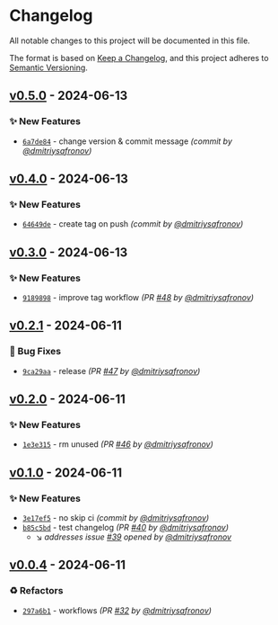 # Changelog
All notable changes to this project will be documented in this file.

The format is based on [Keep a Changelog](https://keepachangelog.com/en/1.0.0/),
and this project adheres to [Semantic Versioning](https://semver.org/spec/v2.0.0.html).

## [v0.5.0] - 2024-06-13
### :sparkles: New Features
- [`6a7de84`](https://github.com/dmitriysafronov/debian-changelog-test/commit/6a7de842ef48b978204910a67cefdaf989dae35b) - change version & commit message *(commit by [@dmitriysafronov](https://github.com/dmitriysafronov))*


## [v0.4.0] - 2024-06-13
### :sparkles: New Features
- [`64649de`](https://github.com/dmitriysafronov/debian-changelog-test/commit/64649dec1f4f18955c92a6619eeb1221a25cd0e8) - create tag on push *(commit by [@dmitriysafronov](https://github.com/dmitriysafronov))*


## [v0.3.0] - 2024-06-13
### :sparkles: New Features
- [`9189898`](https://github.com/dmitriysafronov/debian-changelog-test/commit/918989807346d542614a73021a1b9f12b42dd75c) - improve tag workflow *(PR [#48](https://github.com/dmitriysafronov/debian-changelog-test/pull/48) by [@dmitriysafronov](https://github.com/dmitriysafronov))*


## [v0.2.1] - 2024-06-11
### :bug: Bug Fixes
- [`9ca29aa`](https://github.com/dmitriysafronov/debian-changelog-test/commit/9ca29aabe4e39ad84a73a93218a3252ce96dcad3) - release *(PR [#47](https://github.com/dmitriysafronov/debian-changelog-test/pull/47) by [@dmitriysafronov](https://github.com/dmitriysafronov))*


## [v0.2.0] - 2024-06-11
### :sparkles: New Features
- [`1e3e315`](https://github.com/dmitriysafronov/debian-changelog-test/commit/1e3e315c08ba20eb94b4d07f4747c94d7eb9121c) - rm unused *(PR [#46](https://github.com/dmitriysafronov/debian-changelog-test/pull/46) by [@dmitriysafronov](https://github.com/dmitriysafronov))*


## [v0.1.0] - 2024-06-11
### :sparkles: New Features
- [`3e17ef5`](https://github.com/dmitriysafronov/debian-changelog-test/commit/3e17ef5ebeea79a2d3f15b4a7402a4316d2df236) - no skip ci *(commit by [@dmitriysafronov](https://github.com/dmitriysafronov))*
- [`b85c5bd`](https://github.com/dmitriysafronov/debian-changelog-test/commit/b85c5bd6f658a6276ea510235b378b3caa91be93) - test changelog *(PR [#40](https://github.com/dmitriysafronov/debian-changelog-test/pull/40) by [@dmitriysafronov](https://github.com/dmitriysafronov))*
  - :arrow_lower_right: *addresses issue [#39](https://github.com/dmitriysafronov/debian-changelog-test/issues/39) opened by [@dmitriysafronov](https://github.com/dmitriysafronov)*


## [v0.0.4] - 2024-06-11
### :recycle: Refactors
- [`297a6b1`](https://github.com/dmitriysafronov/debian-changelog-test/commit/297a6b1bf70bab6008161349573e80f77f05d9e1) - workflows *(PR [#32](https://github.com/dmitriysafronov/debian-changelog-test/pull/32) by [@dmitriysafronov](https://github.com/dmitriysafronov))*

[v0.0.4]: https://github.com/dmitriysafronov/debian-changelog-test/compare/0.0.3...v0.0.4
[v0.1.0]: https://github.com/dmitriysafronov/debian-changelog-test/compare/v0.0.4...v0.1.0
[v0.2.0]: https://github.com/dmitriysafronov/debian-changelog-test/compare/v0.1.0...v0.2.0
[v0.2.1]: https://github.com/dmitriysafronov/debian-changelog-test/compare/v0.2.0...v0.2.1
[v0.3.0]: https://github.com/dmitriysafronov/debian-changelog-test/compare/v0.2.1...v0.3.0
[v0.4.0]: https://github.com/dmitriysafronov/debian-changelog-test/compare/v0.3.0...v0.4.0
[v0.5.0]: https://github.com/dmitriysafronov/debian-changelog-test/compare/v0.4.0...v0.5.0
